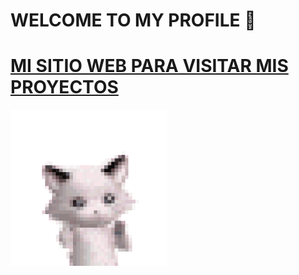 # WELCOME TO MY PROFILE 👋
# [MI SITIO WEB PARA VISITAR MIS PROYECTOS](https://feivaoco.github.io/)
![gif1](AdventurousGrippingHyena-size_restricted.gif)

